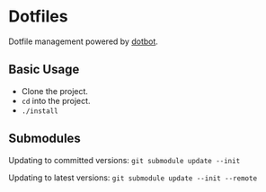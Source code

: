 # Dotfiles

Dotfile management powered by [dotbot](https://github.com/anishathalye/dotbot).

## Basic Usage

* Clone the project.
* `cd` into the project.
* `./install`

## Submodules

Updating to committed versions: `git submodule update --init`

Updating to latest versions: `git submodule update --init --remote`
